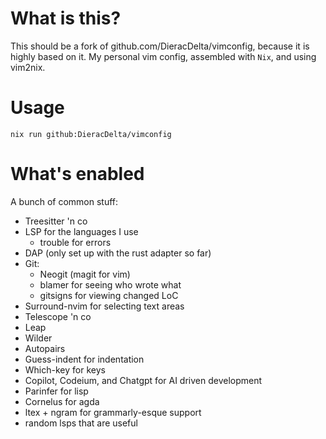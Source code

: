 # What is this?

This should be a fork of github.com/DieracDelta/vimconfig, because it is highly based on it.
My personal vim config, assembled with `Nix`, and using vim2nix.

# Usage

```
nix run github:DieracDelta/vimconfig
```

# What's enabled

A bunch of common stuff:

- Treesitter 'n co
- LSP for the languages I use
  - trouble for errors
- DAP (only set up with the rust adapter so far)
- Git:
  - Neogit (magit for vim)
  - blamer for seeing who wrote what
  - gitsigns for viewing changed LoC
- Surround-nvim for selecting text areas
- Telescope 'n co
- Leap
- Wilder
- Autopairs
- Guess-indent for indentation
- Which-key for keys
- Copilot, Codeium, and Chatgpt for AI driven development
- Parinfer for lisp
- Cornelus for agda
- ltex + ngram for grammarly-esque support
- random lsps that are useful
